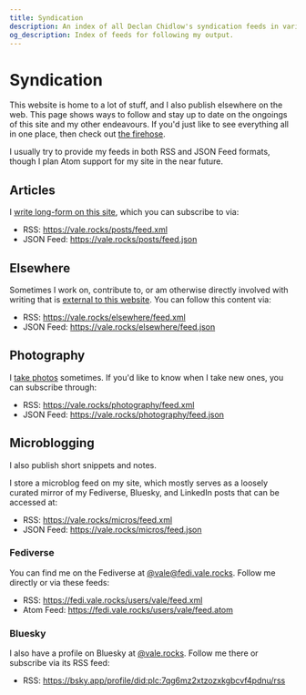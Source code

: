 ```yaml
---
title: Syndication
description: An index of all Declan Chidlow's syndication feeds in various formats, including RSS, JSON Feed, and Atom, that users can subscribe to for easy subscription and updates. Also includes social media profiles for those inclined.
og_description: Index of feeds for following my output.
---
```


<h1 class="section" data-pagefind-filter="Content Type:Page">Syndication</h1>

<div class="readable-width">

This website is home to a lot of stuff, and I also publish elsewhere on the web. This page shows ways to follow and stay up to date on the ongoings of this site and my other endeavours. If you'd just like to see everything all in one place, then check out [the firehose](/firehose/1).

I usually try to provide my feeds in both RSS and JSON Feed formats, though I plan Atom support for my site in the near future.

## Articles

I [write long-form on this site](/posts), which you can subscribe to via:

- RSS: https://vale.rocks/posts/feed.xml
- JSON Feed: https://vale.rocks/posts/feed.json

## Elsewhere

Sometimes I work on, contribute to, or am otherwise directly involved with writing that is [external to this website](/elsewhere/1). You can follow this content via:

- RSS: https://vale.rocks/elsewhere/feed.xml
- JSON Feed: https://vale.rocks/elsewhere/feed.json

## Photography

I [take photos](/photography) sometimes. If you'd like to know when I take new ones, you can subscribe through:

- RSS: https://vale.rocks/photography/feed.xml
- JSON Feed: https://vale.rocks/photography/feed.json

## Microblogging

I also publish short snippets and notes.

I store a microblog feed on my site, which mostly serves as a loosely curated mirror of my Fediverse, Bluesky, and LinkedIn posts that can be accessed at:

- RSS: https://vale.rocks/micros/feed.xml
- JSON Feed: https://vale.rocks/micros/feed.json

### Fediverse

You can find me on the Fediverse at [@vale@fedi.vale.rocks](https://fedi.vale.rocks/vale). Follow me directly or via these feeds:

- RSS: https://fedi.vale.rocks/users/vale/feed.xml
- Atom Feed: https://fedi.vale.rocks/users/vale/feed.atom

### Bluesky

I also have a profile on Bluesky at [@vale.rocks](https://bsky.app/profile/vale.rocks). Follow me there or subscribe via its RSS feed:

- RSS: https://bsky.app/profile/did:plc:7qg6mz2xtzozxkgbcvf4pdnu/rss

</div>
